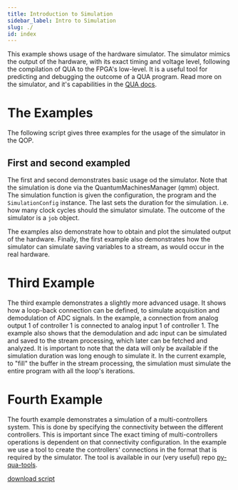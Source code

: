 ```yaml
---
title: Introduction to Simulation
sidebar_label: Intro to Simulation
slug: ./
id: index
---
```


This example shows usage of the hardware simulator. The simulator mimics the output of the hardware, 
with its exact timing and voltage level, following the compilation of QUA to the FPGA's low-level. 
It is a useful tool for predicting and debugging the outcome of a QUA program. 
Read more on the simulator, and it's capabilities in the [QUA docs](https://qm-docs.qualang.io/guides/simulator).

The Examples
============

The following script gives three examples for the usage of the simulator in the QOP.

First and second exampled
-------------

The first and second demonstrates basic usage od the simulator. Note that the simulation is done via the QuantumMachinesManager (qmm) object. 
The simulation function is given the configuration, the program and the `SimulationConfig` instance. The last sets the duration for the 
simulation. i.e. how many clock cycles should the simulator simulate. The outcome of the simulator is a `job` object. 

The examples also demonstrate how to obtain and plot the simulated output of the hardware. Finally, the first example also demonstrates
how the simulator can simulate saving variables to a stream, as would occur in the real hardware. 

Third Example
==============

The third example demonstrates a slightly more advanced usage. It shows how a loop-back connection can be defined,
to simulate acquisition and demodulation of ADC signals. In the example, a connection from analog output 1 of controller 1
is connected to analog input 1 of controller 1. The example also shows that the demodulation and adc input can be simulated
and saved to the stream processing, which later can be fetched and analyzed. It is important to note that the data will only
be available if the simulation duration was long enough to simulate it. In the current example, to "fill" the buffer in the stream processing,
the simulation must simulate the entire program with all the loop's iterations.  

Fourth Example
=============

The fourth example demonstrates a simulation of a multi-controllers system. This is done by specifying the connectivity between the different controllers.
This is important since The exact timing of multi-controllers operations is dependent on that connectivity configuration.
In the example we use a tool to create the controllers' connections in the format that is required by the simulator.
The tool is available in our (very useful) repo [py-qua-tools](https://github.com/qua-platform/py-qua-tools).

[download script](intro-to-simulation.py)
